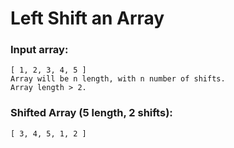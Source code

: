 # Left Shift an Array

### Input array:
    [ 1, 2, 3, 4, 5 ]
    Array will be n length, with n number of shifts.
    Array length > 2.

### Shifted Array (5 length, 2 shifts):
    [ 3, 4, 5, 1, 2 ]
